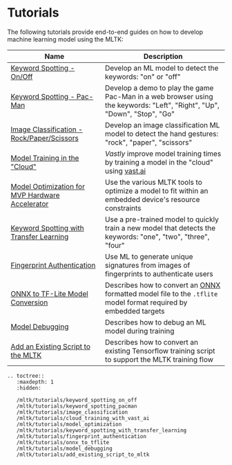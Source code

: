 # Tutorials


The following tutorials provide end-to-end guides on how to develop machine learning model using the MLTK:

| Name                                                                                                                                      | Description                                                                                                                          |
| ----------------------------------------------------------------------------------------------------------------------------------------- | ------------------------------------------------------------------------------------------------------------------------------------ |
| [Keyword Spotting - On/Off](https://siliconlabs.github.io/mltk/mltk/tutorials/keyword_spotting_on_off.html)                               | Develop an ML model to detect the keywords: "on" or "off"                                                                            |
| [Keyword Spotting - Pac-Man](https://siliconlabs.github.io/mltk/mltk/tutorials/keyword_spotting_pacman.html)                              | Develop a demo to play the game Pac-Man in a web browser using the keywords: "Left", "Right", "Up", "Down", "Stop", "Go"             |
| [Image Classification - Rock/Paper/Scissors](https://siliconlabs.github.io/mltk/mltk/tutorials/image_classification.html)                 | Develop an image classification ML model to detect the hand gestures: "rock", "paper", "scissors"                                    |
| [Model Training in the "Cloud"](https://siliconlabs.github.io/mltk/mltk/tutorials/cloud_training_with_vast_ai.html)                       | _Vastly_ improve model training times by training a model in the "cloud" using [vast.ai](http://vast.ai)                             |
| [Model Optimization for MVP Hardware Accelerator](https://siliconlabs.github.io/mltk/mltk/tutorials/model_optimization.html)              | Use the various MLTK tools to optimize a model to fit within an embedded device's resource constraints                               |
| [Keyword Spotting with Transfer Learning](https://siliconlabs.github.io/mltk/mltk/tutorials/keyword_spotting_with_transfer_learning.html) | Use a pre-trained model to quickly train a new model that detects the keywords: "one", "two", "three", "four"                        |
| [Fingerprint Authentication](https://siliconlabs.github.io/mltk/mltk/tutorials/fingerprint_authentication.html)                           | Use ML to generate unique signatures from images of fingerprints to authenticate users                                               |
| [ONNX to TF-Lite Model Conversion](https://siliconlabs.github.io/mltk/mltk/tutorials/onnx_to_tflite.html)                                 | Describes how to convert an [ONNX](https://onnx.ai/) formatted model file to the `.tflite` model format required by embedded targets |
| [Model Debugging](https://siliconlabs.github.io/mltk/mltk/tutorials/model_debugging.html)                                                 | Describes how to debug an ML model during training                                                                                   |
| [Add an Existing Script to the MLTK](https://siliconlabs.github.io/mltk/mltk/tutorials/add_existing_script_to_mltk.html)                  | Describes how to convert an existing Tensorflow training script to support the MLTK training flow                                    |


```{eval-rst}
.. toctree::
   :maxdepth: 1
   :hidden:

   /mltk/tutorials/keyword_spotting_on_off
   /mltk/tutorials/keyword_spotting_pacman
   /mltk/tutorials/image_classification
   /mltk/tutorials/cloud_training_with_vast_ai
   /mltk/tutorials/model_optimization
   /mltk/tutorials/keyword_spotting_with_transfer_learning
   /mltk/tutorials/fingerprint_authentication
   /mltk/tutorials/onnx_to_tflite
   /mltk/tutorials/model_debugging
   /mltk/tutorials/add_existing_script_to_mltk
```